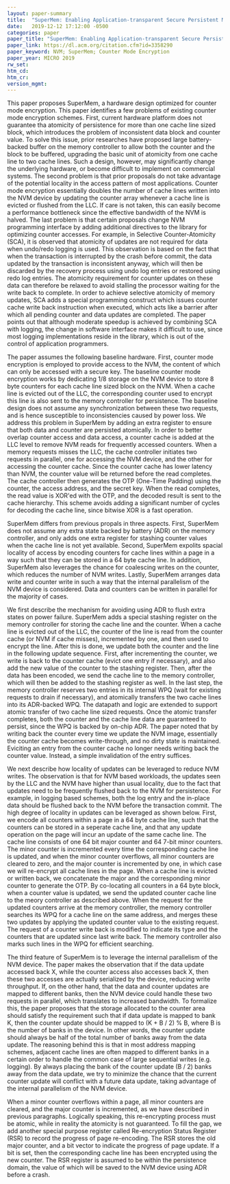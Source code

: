 ```yaml
---
layout: paper-summary
title:  "SuperMem: Enabling Application-transparent Secure Persistent Memory with Low Overheads"
date:   2019-12-12 17:12:00 -0500
categories: paper
paper_title: "SuperMem: Enabling Application-transparent Secure Persistent Memory with Low Overheads"
paper_link: https://dl.acm.org/citation.cfm?id=3358290
paper_keyword: NVM; SuperMem; Counter Mode Encryption
paper_year: MICRO 2019
rw_set:
htm_cd:
htm_cr:
version_mgmt:
---
```


This paper proposes SuperMem, a hardware design optimized for counter mode encryption. This paper identifies a few problems
of existing counter mode encryption schemes. First, current hardware platform does not guarantee tha atomicity of persistence
for more than one cache line sized block, which introduces the problem of inconsistent data block and counter value. To solve
this issue, prior researches have proposed large battery-backed buffer on the memory controller to allow both the counter
and the block to be buffered, upgrading the basic unit of atomicity from one cache line to two cache lines. Such a design,
however, may significantly change the underlying hardware, or become difficult to implement on commercial systems. 
The second problem is that prior proposals do not take advantage of the potential locality in the access pattern of most
applications. Counter mode encryption essentially doubles the number of cache lines written into the NVM device by updating
the counter array whenever a cache line is evicted or flushed from the LLC. If care is not taken, this can easily become
a performance bottleneck since the effective bandwidth of the NVM is halved. The last problem is that certain proposals 
change NVM programming interface by adding additional directives to the library for optimizing counter accesses. For example,
in Selective Counter-Atomicity (SCA), it is observed that atomicity of updates are not required for data when undo/redo logging
is used. This observation is based on the fact that when the transaction is interrupted by the crash before commit, the 
data updated by the transaction is inconsistent anyway, which will then be discarded by the recovery process using undo 
log entries or restored using redo log entries. The atomicity requirement for counter updates on these data can therefore 
be relaxed to avoid stalling the processor waiting for the write back to complete. In order to achieve selective atomicity
of memory updates, SCA adds a special programming construct which issues counter cache write back instruction when executed,
which acts like a barrier after which all pending counter and data updates are completed. The paper points out that although
moderate speedup is achieved by combining SCA with logging, the change in software interface makes it difficult to use, 
since most logging implementations reside in the library, which is out of the control of application programmers. 

The paper assumes the following baseline hardware. First, counter mode encryption is employed to provide access to the NVM, 
the content of which can only be accessed with a secure key. The baseline counter mode encryption works by dedicating 1/8
storage on the NVM device to store 8 byte counters for each cache line sized block on the NVM. When a cache line is evicted 
out of the LLC, the corresponding counter used to encrypt this line is also sent to the memory controller for persistence.
The baseline design does not assume any synchronization between these two requests, and is hence susceptible to inconsistencies
caused by power loss. We address this problem in SuperMem by adding an extra register to ensure that both data and counter
are persisted atomically. In order to better overlap counter access and data access, a counter cache is added at the LLC
level to remove NVM reads for frequently accessed counters. When a memory requests misses the LLC, the cache controller 
initiates two requests in parallel, one for accessing the NVM device, and the other for accessing the counter cache. Since
the counter cache has lower latency than NVM, the counter value will be returned before the read completes. The cache controller
then generates the OTP (One-Time Padding) using the counter, the access address, and the secret key. When the read completes,
the read value is XOR'ed with the OTP, and the decoded result is sent to the cache hierarchy. This scheme avoids adding
a significant number of cycles for decoding the cache line, since bitwise XOR is a fast operation. 

SuperMem differs from previous propals in three aspects. First, SuperMem does not assume any extra state backed by battery
(ADR) on the memory controller, and only adds one extra register for stashing counter values when the cache line is not
yet available. Second, SuperMem expolits spacial locality of access by encoding counters for cache lines within a page
in a way such that they can be stored in a 64 byte cache line. In addition, SuperMem also leverages the chance for 
coalescing writes on the counter, which reduces the number of NVM writes. Lastly, SuperMem arranges data write and counter
write in such a way that the internal parallelism of the NVM device is considered. Data and counters can be written in 
parallel for the majority of cases.

We first describe the mechanism for avoiding using ADR to flush extra states on power failure. SuperMem adds a special
stashing register on the memory controller for storing the cache line and the counter. When a cache line is evicted 
out of the LLC, the counter of the line is read from the counter cache (or NVM if cache misses), incremented by one, 
and then used to encrypt the line. After this is done, we update both the counter and the line in the following update 
sequence. First, after incrementing the counter, we write is back to the counter cache (evict one entry if necessary), 
and also add the new value of the counter to the stashing register. Then, after the data has been encoded, we send
the cache line to the memory controller, which will then be added to the stashing register as well. In the last
step, the memory controller reserves two entries in its internal WPQ (wait for existing requests to drain if necessary),
and atomically transfers the two cache lines into its ADR-backed WPQ. The datapath and logic are extended to support
atomic transfer of two cache line sized requests. Once the atomic transfer completes, both the counter and the cache
line data are guaranteed to persist, since the WPQ is backed by on-chip ADR. The paper noted that by writing back the 
counter every time we update the NVM image, essentially the counter cache becomes write-through, and no dirty state is 
maintained. Eviciting an entry from the counter cache no longer needs writing back the counter value. Instead, a simple
invalidation of the entry suffices.

We next describe how locality of updates can be leveraged to reduce NVM writes. The observation is that for NVM based
workloads, the updates seen by the LLC and the NVM have higher than usual locality, due to the fact that updates 
need to be frequently flushed back to the NVM for persistence. For example, in logging based schemes, both the log entry
and the in-place data should be flushed back to the NVM before the transaction commit. The high degree of locality in
updates can be leveraged as shown below. First, we encode all counters within a page in a 64 byte cache line, such that
the counters can be stored in a seperate cache line, and that any update operation on the page will incur an update of the 
same cache line. The cache line consists of one 64 bit major counter and 64 7-bit minor counters. The minor counter
is incremented every time the corresponding cache line is updated, and when the minor counter overflows, all minor 
counters are cleared to zero, and the major counter is incremented by one, in which case we will re-encrypt all cache 
lines in the page. When a cache line is evicted or written back, we concatenate the major and the corresponding minor
counter to generate the OTP. By co-locating all counters in a 64 byte block, when a counter value is updated, we 
send the updated counter cache line to the meory controller as described above. When the request for the updated 
counters arrive at the memory controller, the memory controller searches its WPQ for a cache line on the same address,
and merges these two updates by applying the updated counter value to the existing request. The request of a counter
write back is modified to indicate its type and the counters that are updated since last write back. The memory controller
also marks such lines in the WPQ for efficient searching.

The third feature of SuperMem is to leverage the internal parallelism of the NVM device. The paper makes the observation
that if the data update accessed back X, while the counter access also accesses back X, then these two accesses are actually
serialized by the device, reducing write throughput. If, on the other hand, that the data and counter updates are mapped 
to different banks, then the NVM device could handle these two requests in parallel, which translates to increased bandwidth. 
To formalize this, the paper proposes that the storage allocated to the counter area should satisfy the requirement such
that if data update is mapped to bank K, then the counter update should be mapped to (K + B / 2) % B, where B is the number 
of banks in the device. In other words, the counter update should always be half of the total number of banks away from 
the data update. The reasoning behind this is that in most address mapping schemes, adjacent cache lines are often mapped 
to different banks in a certain order to handle the common case of large sequential writes (e.g. logging). By always placing 
the bank of the counter update (B / 2) banks away from the data update, we try to minimize the chance that the current counter 
update will conflict with a future data update, taking advantage of the internal parallelism of the NVM device. 

When a minor counter overflows within a page, all minor counters are cleared, and the major counter is incremented, as 
we have described in previous paragraphs. Logically speaking, this re-encrypting process must be atomic, while in reality
the atomicity is not guaranteed. To fill the gap, we add another special purpose register called Re-encryption Status Register
(RSR) to record the progress of page re-encoding. The RSR stores the old major counter, and a bit vector to indicate the 
progress of page update. If a bit is set, then the corresponding cache line has been encrypted using the new counter.
The RSR register is assumed to be within the persistence domain, the value of which will be saved to the NVM device using
ADR before a crash. 